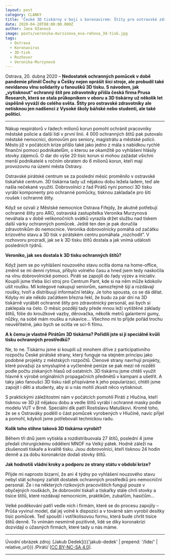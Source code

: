 ```yaml
---
layout: post
category: CLANKY
title: 'České 3D tiskárny v boji s koronavirem: Štíty pro ostravské zdravotníky tisknou studenti i politici'
date: 2020-04-20T08:00:00.000Z
author: Jana Ožanová
image: posts/veronika-murzinova_eva-rehova_3d-tisk.jpg
tags:
  - Ostrava
  - Koronavirus
  - 3D-tisk
  - Rozhovor
  - Veronika-Murzynová
---
```


Ostrava, 20. dubna 2020 – **Nedostatek ochranných pomůcek v době pandemie přiměl Čechy a Češky nejen oprášit šicí stroje, ale probudil také nevídanou vlnu solidarity u fanoušků 3D tisku. S návodem, jak „vytisknout“ ochranný štít pro zdravotníky přišla česká firma Prusa Research, která se stala průkopníkem v oboru a 3D tiskárny už několik let úspěšně vyváží do celého světa. Štíty pro ostravské zdravotníky ale netisknou jen nadšenci z Vysoké školy báňské nebo studenti, ale také politici.**

<hr />

Nákup respirátorů v řádech milionů korun pomohl ochránit pracovníky městské policie a další lidi v první linii. 4 000 ochranných štítů pak putovalo městské nemocnici, domovům pro seniory, magistrátu a městské policii. Město již v počátcích krize přišlo také jako jedno z mála s nabídkou rychlé finanční pomoci podnikatelům, o kterou se okamžitě po vyhlášení hlásily stovky zájemců. O dar do výše 20 tisíc korun si mohou zažádat všichni menší podnikatelé s ročním obratem do 6 milionů korun, kteří mají provozovnu na území města Ostravy.

Ostravské pirátské centrum se za poslední měsíc proměnilo v ostravské tiskařské centrum. 3D tiskárna tady už nějakou dobu ležela ladem, teď ale našla nečekané využití. Dobrovolníci z řad Pirátů nyní pomocí 3D tisku vyrábí komponenty pro ochranné pomůcky, tisknou zakladače pro šití roušek i ochranné štíty.

Když se ozvali z Městské nemocnice Ostrava Fifejdy, že akutně potřebují ochranné štíty pro ARO, ostravská zastupitelka Veronika Murzynová neváhala a v době velikonočních svátků vyrazila držet službu nad tiskem další várky ochranných pomůcek. Ještě ten den je pak doručila zdravotníkům do nemocnice. Veronika dobrovolnicky pomáhá od začátku krizového stavu a 3D tisk v pirátském centru pomáhala „rozchodit“. V rozhovoru prozradí, jak se k 3D tisku štítů dostala a jak vnímá události posledních týdnů.

**Veroniko, jak ses dostala k 3D tisku ochranných štítů?**

Když jsem se po vyhlášení nouzového stavu ocitla doma na home-office, změnil se mi denní rytmus, přibylo volného času a hned jsem tedy naskočila na vlnu dobrovolnické pomoci. Piráti se zapojili do řady výzev a iniciativ. Koupili jsme třeba šicí stroj pro Centrum Pant, kde si na něm může kdokoliv ušít roušku. Mí kolegové nakupují seniorům, samozřejmě šijí a rozdávají roušky, tvoří a distribuují informační letáky. Je toho spousta, co se dá dělat. Kdyby mi ale někdo začátkem března řekl, že budu za pár dní na 3D tiskárně vyrábět ochranné štíty pro zdravotnický personál, asi bych si zaklepala na čelo. O měsíc později tady přede mnou leží vytištěné základy štítů, fólie do kroužkové vazby, děrovačka, několik metrů galanterní gumy, nůžky, na sobě mám roušku a rukavice… Všechno mi to přijde pořád trochu neuvěřitelné, jako bych se ocitla ve sci-fi filmu.

**A k čemu je vlastně Pirátům 3D tiskárna? Pořídili jste si ji speciálně kvůli tisku ochranných prostředků?**

Ne, to ne. Tiskárnu jsme si koupili už mnohem dříve z participativního rozpočtu České pirátské strany, který funguje na stejném principu jako podobné projekty z městských rozpočtů. Členové strany navrhují projekty, které považují za smysluplné a vyčleněné peníze se pak mezi ně rozdělí podle počtu získaných hlasů od ostatních. 3D tiskárnu jsme chtěli využít hlavně k výrobě originálních propagačních předmětů v kampani a ušetřit. A taky jako fanoušci 3D tisku rádi přispíváme k jeho popularizaci, chtěli jsme zapojit i děti a studenty, aby si u nás mohli zkusit něco vytisknout.

S praktickými záležitostmi nám v počátcích pomohli Piráti z Hlučína, kteří tisknou ve 3D již nějakou dobu a vedle štítů vyrábí i ochranné masky podle modelu VUT v Brně. Speciální dík patří Rostislavu Matuškovi. Kromě toho, že se s Ostraváky podělil o část pomůcek vyrobených v Hlučíně, navíc přijel a pomohl, kdykoli jsme potřebovali technickou radu.

**Kolik toho stihne taková 3D tiskárna vyrobit?**

Během tří dnů jsem vytiskla a rozdistribuovala 27 štítů, poslední 4 jsme předali chirurgickému oddělení MNOF na Velký pátek. Hodně záleží na zkušenosti tiskaře a kvalitě tisku. Jsou dobrovolníci, kteří tisknou 24 hodin denně a za dobu koronakrize dodali stovky štítů.

**Jak hodnotíš vládní kroky a podporu ze strany státu v období krize?**

Přijde mi naprosto bizarní, že ani 4 týdny po vyhlášení nouzového stavu nebyl stát schopný zařídit dostatek ochranných prostředků pro nemocniční personál. Že i na některých rizikových pracovištích fungují pouze v obyčejných rouškách, že dobrovolní tiskaři a tiskařky stále chrlí stovky a tisíce štítů, které rozdávají nemocnicím, praktikům, zubařům, hasičům...

Velké poděkování patří vedle nich i firmám, které se do procesu zapojily – Průša vyvinul model, dal jej volně k dispozici a v továrně sám vyrobil desítky tisíc pomůcek. Teď spouští i vstřikolisovou formu, která bude chrlit tisíce štítů denně. To vnímám nesmírně pozitivně, lidé se díky koronakrizi dozvídají o úžasných firmách, které tady u nás máme.

---

Úvodní obrázek zdroj: [Jakub Dedek]({{'jakub-dedek' | prepend: '/lide/' | relative_url}}) /Piráti/ \[[CC BY-NC-SA 4.0](https://creativecommons.org/licenses/by-nc-sa/4.0/deed.cs)\].

- - -
